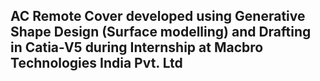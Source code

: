 ## AC Remote Cover developed using Generative Shape Design (Surface modelling) and Drafting in Catia-V5 during Internship at Macbro Technologies India Pvt. Ltd
